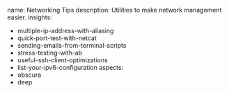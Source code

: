 name: Networking Tips
description: Utilities to make network management easier.
insights:
  - multiple-ip-address-with-aliasing
  - quick-port-test-with-netcat
  - sending-emails-from-terminal-scripts
  - stress-testing-with-ab
  - useful-ssh-client-optimizations
  - list-your-ipv6-configuration
aspects:
  - obscura
  - deep
